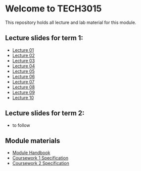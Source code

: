 # Welcome to TECH3015

This repository holds all lecture and lab material for this module.

## Lecture slides for term 1:

- [Lecture 01](https://fania.github.io/presents?DaveEveritt_TECH3015_lecture-01)
- [Lecture 02](https://fania.github.io/presents?DaveEveritt_TECH3015_lecture-02)
- [Lecture 03](https://fania.github.io/presents?DaveEveritt_TECH3015_lecture-03)
- [Lecture 04](https://fania.github.io/presents?DaveEveritt_TECH3015_lecture-04)
- [Lecture 05](https://fania.github.io/presents?DaveEveritt_TECH3015_lecture-05)
- [Lecture 06](https://fania.github.io/presents?DaveEveritt_TECH3015_lecture-06)
- [Lecture 07](https://fania.github.io/presents?DaveEveritt_TECH3015_lecture-07)
- [Lecture 08](https://fania.github.io/presents?DaveEveritt_TECH3015_lecture-08)
- [Lecture 09](https://fania.github.io/presents?DaveEveritt_TECH3015_lecture-09)
- [Lecture 10](https://fania.github.io/presents?DaveEveritt_TECH3015_lecture-10)

## Lecture slides for term 2:

- to follow

<!-- - [Lecture 01](https://fania.github.io/presents?DaveEveritt_TECH3015_lecture-11) -->

## Module materials

- [Module Handbook](https://daveeveritt.github.io/TECH3015/module-handbook.html)
- [Coursework 1 Specification](https://daveeveritt.github.io/TECH3015/coursework-01.html)
- [Coursework 2 Specification](https://daveeveritt.github.io/TECH3015/coursework-02.html)
